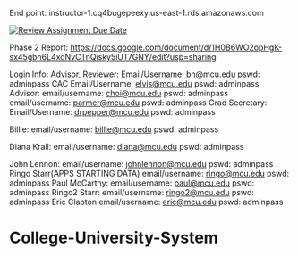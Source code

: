 
End point: instructor-1.cq4bugepeexy.us-east-1.rds.amazonaws.com


[![Review Assignment Due Date](https://classroom.github.com/assets/deadline-readme-button-24ddc0f5d75046c5622901739e7c5dd533143b0c8e959d652212380cedb1ea36.svg)](https://classroom.github.com/a/8irlYfOA)

Phase 2 Report:
https://docs.google.com/document/d/1H0B6WO2opHgK-sx45gbh6L4xdNvCTnQisky5iUT7GNY/edit?usp=sharing

Login Info: 
Advisor, Reviewer:
Email/Username: bn@mcu.edu pswd: adminpass
CAC
Email/Username: elvis@mcu.edu pswd: adminpass
Advisor:
email/username: choi@mcu.edu pswd: adminpass
email/username: parmer@mcu.edu pswd: adminpass
Grad Secretary:
Email/Username: drpepper@mcu.edu pswd: adminpass

Billie: 
email/username: billie@mcu.edu pswd: adminpass

Diana Krall:
email/username: diana@mcu.edu pswd: adminpass

John Lennon: 
email/username: johnlennon@mcu.edu pswd: adminpass
Ringo Starr(APPS STARTING DATA)
email/username: ringo@mcu.edu pswd: adminpass
Paul McCarthy: 
email/username: paul@mcu.edu pswd: adminpass
Ringo2 Starr: 
email/username: ringo2@mcu.edu pswd: adminpass
Eric Clapton
email/username: eric@mcu.edu pswd: adminpass
# College-University-System
